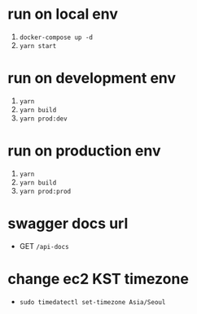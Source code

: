 # run on local env
1. `docker-compose up -d`
2. `yarn start`

# run on development env
1. `yarn`
2. `yarn build`
3. `yarn prod:dev`

# run on production env
1. `yarn`
2. `yarn build`
3. `yarn prod:prod`

# swagger docs url
- GET `/api-docs`

# change ec2 KST timezone
- `sudo timedatectl set-timezone Asia/Seoul`
